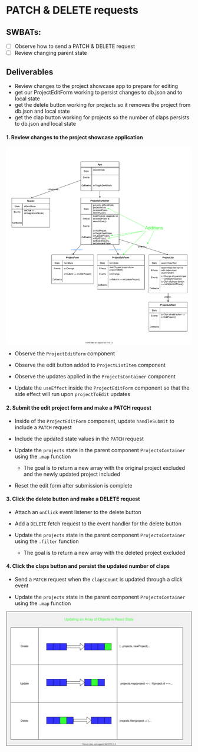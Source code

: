 # PATCH & DELETE requests

## SWBATs:

- [ ] Observe how to send a PATCH & DELETE request
- [ ] Review changing parent state

## Deliverables

- Review changes to the project showcase app to prepare for editing
- get our ProjectEditForm working to persist changes to db.json and to local state
- get the delete button working for projects so it removes the project from db.json and local state
- get the clap button working for projects so the number of claps persists to db.json and local state

#### 1. Review changes to the project showcase application

![Component Hierarchy Diagram](./assets/component-hierarchy-with-data-flow.drawio.svg)

- Observe the `ProjectEditForm` component

- Observe the edit button added to `ProjectListItem` component

- Observe the updates applied in the `ProjectsContainer` component

- Update the `useEffect` inside the `ProjectEditForm` component so that the side effect will run upon `projectToEdit` updates

#### 2. Submit the edit project form and make a PATCH request

- Inside of the `ProjectEditForm` component, update `handleSubmit` to include a `PATCH` request

- Include the updated state values in the `PATCH` request

- Update the `projects` state in the parent component `ProjectsContainer` using the `.map` function

  - The goal is to return a new array with the original project excluded and the newly updated project included

- Reset the edit form after submission is complete

#### 3. Click the delete button and make a DELETE request

- Attach an `onClick` event listener to the delete button

- Add a `DELETE` fetch request to the event handler for the delete button

- Update the `projects` state in the parent component `ProjectsContainer` using the `.filter` function

  - The goal is to return a new array with the deleted project excluded

#### 4. Click the claps button and persist the updated number of claps

- Send a `PATCH` request when the `clapsCount` is updated through a click event

- Update the `projects` state in the parent component `ProjectsContainer` using the `.map` function


![Updating an array of Objects in React state](assets/updating-an-array-of-objects-in-state.drawio.svg)